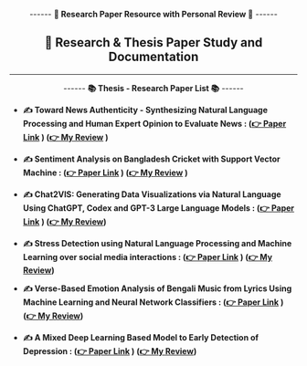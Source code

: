 <div align = "center">

------ **🤔 Research Paper Resource with Personal Review 🤔** ------

## 🧠 Research & Thesis Paper Study and Documentation

<hr>

------ **📚 Thesis - Research Paper List 📚** ------

</div>

- **✍️ Toward News Authenticity - Synthesizing Natural Language Processing and Human Expert Opinion to Evaluate News : ([👉 Paper Link](./Good%20Paper/Toward_News_Authenticity_Synthesizing_Natural_Language_Processing_and_Human_Expert_Opinion_to_Evaluate_News.pdf) ) ([👉 My Review](./Review/Paper-1.md) )**

- **✍️ Sentiment Analysis on Bangladesh Cricket with Support Vector Machine : ([👉 Paper Link](./Average%20Paper/sentiment%20cricket.pdf) ) ([👉 My Review](./Review/Paper-2.md) )**

- **✍️ Chat2VIS: Generating Data Visualizations via Natural Language Using ChatGPT, Codex and GPT-3 Large Language Models : ([👉 Paper Link](./Good%20Paper/Chat2VIS_Generating_Data_Visualizations_via_Natural_Language_Using_ChatGPT_Codex_and_GPT-3_Large_Language_Models.pdf) ) ([👉 My Review](./Review/Paper-3.md))**

- **✍️ Stress Detection using Natural Language Processing and Machine Learning over social media interactions : ([👉 Paper Link](./Good%20Paper/Stress%20detection%20using%20natural%20language%20processing%20and%20machine%20learning%20over%20social%20interactions.pdf) ) ([👉 My Review](./Review/Paper-4.md))**

- **✍️ Verse-Based Emotion Analysis of Bengali Music from Lyrics Using Machine Learning and Neural Network Classifiers : ([👉 Paper Link](./Average%20Paper/Verse-Based%20Emotion%20Analysis%20of%20Bengali%20Music.pdf) ) ([👉 My Review](./Review/Paper-5.md))**

- **✍️ A Mixed Deep Learning Based Model to Early Detection of Depression : ([👉 Paper Link](./Good%20Paper/A_Mixed_Deep_Learning_Based_Model_to_Early_Detection_of_Depression.pdf) ) ([👉 My Review](./Review/Paper-6.md))**
